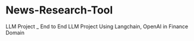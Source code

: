 # News-Research-Tool
LLM Project _ End to End LLM Project Using Langchain, OpenAI in Finance Domain
